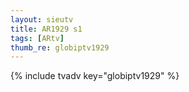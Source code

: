 ```yaml
--- 
layout: sieutv
title: AR1929 s1
tags: [ARtv]
thumb_re: globiptv1929
---
```

{% include tvadv key="globiptv1929" %} 
